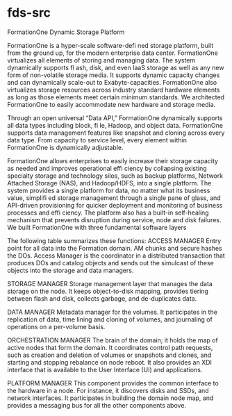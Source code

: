 # fds-src
 FormationOne Dynamic Storage Platform
 
FormationOne is a hyper-scale software-defi ned storage platform, built from
the ground up, for the modern enterprise data center. FormationOne virtualizes all elements of storing and managing data. The system dynamically supports
fl ash, disk, and even IaaS storage as well as any new form of non-volatile storage
media. It supports dynamic capacity changes and can dynamically scale-out to
Exabyte-capacities. FormationOne also virtualizes storage resources across
industry standard hardware elements as long as those elements meet certain
minimum standards. We architected FormationOne to easily accommodate
new hardware and storage media.

Through an open universal “Data API,” FormationOne dynamically supports all
data types including block, fi le, Hadoop, and object data. FormationOne supports
data management features like snapshot and cloning across every data type.
From capacity to service level, every element within FormationOne is dynamically
adjustable.

FormationOne allows enterprises to easily increase their storage capacity as
needed and improves operational effi ciency by collapsing existing specialty
storage and technology silos, such as backup platforms, Network Attached
Storage (NAS), and Hadoop/HDFS, into a single platform.
The system provides a single platform for data, no matter what its business value,
simplifi ed storage management through a single pane of glass, and API-driven
provisioning for quicker deployment and monitoring of business processes and
effi ciency. The platform also has a built-in self-healing mechanism that prevents
disruption during service, node and disk failures.
We built FormationOne with three fundamental software layers

The following table summarizes these functions:
ACCESS MANAGER
Entry point for all data into the Formation domain. AM chunks
and secure hashes the DOs. Access Manager is the coordinator
in a distributed transaction that produces DOs and catalog objects
and sends out the simulcast of these objects into the storage and
data managers.

STORAGE MANAGER
Storage management layer that manages the data storage on the
node. It keeps object-to-disk mapping, provides tiering between
flash and disk, collects garbage, and de-duplicates data.

DATA MANAGER
Metadata manager for the volumes. It participates in the replication of data, time lining and cloning of volumes, and journaling
of operations on a per-volume basis.

ORCHESTRATION MANAGER
The brain of the domain; it holds the map of active nodes that
form the domain. It coordinates control path requests, such as
creation and deletion of volumes or snapshots and clones, and
starting and stopping rebalance on node reboot. It also provides
an XDI interface that is available to the User Interface (UI) and
applications.

PLATFORM MANAGER
This component provides the common interface to the hardware
in a node. For instance, it discovers disks and SSDs, and network
interfaces. It participates in building the domain node map, and
provides a messaging bus for all the other components above.
